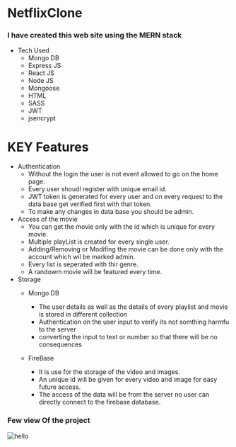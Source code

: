 # NetflixClone
### I have created this web site using the MERN stack 

  
 - Tech Used
    - Mongo DB
    - Express JS
    - React JS
    - Node JS
    - Mongoose
    - HTML
    - SASS
    - JWT
    - jsencrypt
   
# KEY Features
  - Authentication
    - Without the login the user is not event allowed to go on the home page. 
    - Every user shoudl register with unique email id.
    - JWT token is generated for every user and on every request to the data base get verified first with that token.
    - To make any changes in data base you should be admin.
  - Access of the movie
    - You can get the movie only with the id which is unique for every movie.
    - Multiple playList is created for every single user.
    - Adding/Removing or Modifing the movie can be done only with the account which wil be marked admin.
    - Every list is seperated with thir genre.
    - A randowm movie will be featured every time.
  - Storage
    - Mongo DB
      - The user details as well as the details of every playlist and movie is stored in different collection
      - Authentication on the user input to verify its not somthing harmfu to the server
      - converting the input to text or number so that there will be no consequences
      
    - FireBase
      - It is use for the storage of the video and images.
      - An unique id will be given for every video and image for easy future access.
      - The access of the data will be from the server no user can directly connect to the firebase database.
      
      
### Few view Of the project
    
   ![hello](https://images.ctfassets.net/3s5io6mnxfqz/3qYlrsjfuRzOrGBvGW3iog/fed82014f0f060443e86780b450495bc/AdobeStock_113882591.jpeg)
    
    
  
